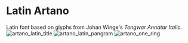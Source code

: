 # Latin Artano
Latin font based on glyphs from Johan Winge's *Tengwar Annatar Italic.*  
![artano_latin_title](https://user-images.githubusercontent.com/16606427/197369333-8fd9816c-2a2e-4906-b407-0dcb7ddc4174.png)
![artano_latin_pangram](https://user-images.githubusercontent.com/16606427/197369335-8a84e82b-594c-4af7-a41f-826f22f3b727.png)
![artano_one_ring](https://user-images.githubusercontent.com/16606427/197369336-e2df86d1-ea70-466e-80f9-23228d5d42a6.png)

